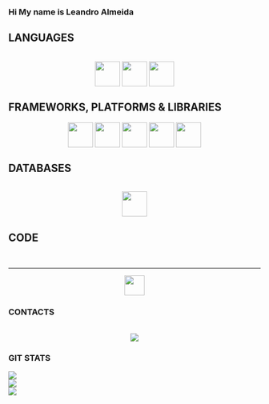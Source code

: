 ### Hi My name is Leandro Almeida


<h2>LANGUAGES</h2>
<div style="display: inline_block" align="center"><br>
  <img align="center" heigth="50" width="50" atl="icon-html" src="https://cdn.jsdelivr.net/gh/devicons/devicon/icons/html5/html5-original.svg"/>
  <img align="center" heigth="50" width="50" atl="icon-css" src="https://cdn.jsdelivr.net/gh/devicons/devicon/icons/css3/css3-original.svg" />
  <img align="center" heigth="50" width="50" atl="icon-javascript" src="https://cdn.jsdelivr.net/gh/devicons/devicon/icons/javascript/javascript-original.svg" />
</div>

<h2>FRAMEWORKS, PLATFORMS & LIBRARIES</h2>
<div style="display: inline_block" align="center">
   <img align="center" heigth="50" width="50" src="https://cdn.jsdelivr.net/gh/devicons/devicon/icons/bootstrap/bootstrap-original.svg"/>
   <img align="center" heigth="50" width="50" atl="icon-sass" src="https://cdn.jsdelivr.net/gh/devicons/devicon/icons/sass/sass-original.svg" />
   <img align="center" heigth="50" width="50" atl="icon-gulp" src="https://cdn.jsdelivr.net/gh/devicons/devicon/icons/gulp/gulp-plain.svg" />
   <img align="center" heigth="50" width="50" atl="icon-jquery" src="https://cdn.jsdelivr.net/gh/devicons/devicon/icons/jquery/jquery-original.svg" />
  <img align="center" heigth="50" width="50" atl="icon-npm" src="https://cdn.jsdelivr.net/gh/devicons/devicon/icons/npm/npm-original-wordmark.svg" />
</div>

<h2>DATABASES</h2>
<div style="display: inline_block" align="center"><br>
  <img img align="center" heigth="50" width="50" atl="icon-postgresql" src="https://cdn.jsdelivr.net/gh/devicons/devicon/icons/postgresql/postgresql-original.svg" />
</div>

<h2>CODE</h2>
<div style="display: inline_block" align="center"><br>
<hr>
  <a href="https://codepen.io/your-work/" target="_blank">
    <img src="https://cdn.jsdelivr.net/gh/devicons/devicon/icons/codepen/codepen-plain.svg" style="width:40px"/>
  </a>
 </div>

 
<h3>CONTACTS</h3>
 <div style="display: inline_block" align="center"><br>
    <a href="https://www.linkedin.com/in/leandro-almeida-silva/" target="_blank"><img src="https://img.shields.io/badge/-LinkedIn-%230077B5?style=for-the-badge&logo=linkedin&logoColor=white" target="_blank"></a> 
</div>

<h3>GIT STATS</h3>

![](https://github-readme-stats.vercel.app/api?username=almeidaleandro28&theme=merko&hide_border=false&include_all_commits=false&count_private=false)<br/>
![](https://github-readme-streak-stats.herokuapp.com/?user=almeidaleandro28&theme=merko&hide_border=false)<br/>
![](https://github-readme-stats.vercel.app/api/top-langs/?username=almeidaleandro28&theme=merko&hide_border=false&include_all_commits=false&count_private=false&layout=compact)

